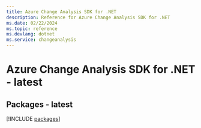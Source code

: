 ```yaml
---
title: Azure Change Analysis SDK for .NET
description: Reference for Azure Change Analysis SDK for .NET
ms.date: 02/22/2024
ms.topic: reference
ms.devlang: dotnet
ms.service: changeanalysis
---
```

# Azure Change Analysis SDK for .NET - latest
## Packages - latest
[!INCLUDE [packages](change-analysis-index.md)]